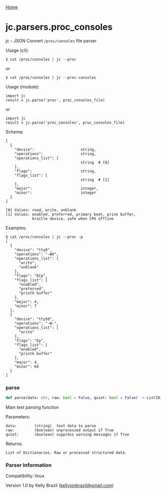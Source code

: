 [Home](https://kellyjonbrazil.github.io/jc/)
<a id="jc.parsers.proc_consoles"></a>

# jc.parsers.proc\_consoles

jc - JSON Convert `/proc/consoles` file parser

Usage (cli):

    $ cat /proc/consoles | jc --proc

or

    $ cat /proc/consoles | jc --proc-consoles

Usage (module):

    import jc
    result = jc.parse('proc', proc_consoles_file)

or

    import jc
    result = jc.parse('proc_consoles', proc_consoles_file)

Schema:

    [
      {
        "device":                     string,
        "operations":                 string,
        "operations_list": [
                                      string  # [0]
        ],
        "flags":                      string,
        "flags_list": [
                                      string  # [1]
        ],
        "major":                      integer,
        "minor":                      integer
      }
    ]

    [0] Values: read, write, unblank
    [1] Values: enabled, preferred, primary boot, prink buffer,
                braille device, safe when CPU offline

Examples:

    $ cat /proc/consoles | jc --proc -p
    [
      {
        "device": "tty0",
        "operations": "-WU",
        "operations_list": [
          "write",
          "unblank"
        ],
        "flags": "ECp",
        "flags_list": [
          "enabled",
          "preferred",
          "printk buffer"
        ],
        "major": 4,
        "minor": 7
      },
      {
        "device": "ttyS0",
        "operations": "-W-",
        "operations_list": [
          "write"
        ],
        "flags": "Ep",
        "flags_list": [
          "enabled",
          "printk buffer"
        ],
        "major": 4,
        "minor": 64
      }
    ]

<a id="jc.parsers.proc_consoles.parse"></a>

### parse

```python
def parse(data: str, raw: bool = False, quiet: bool = False) -> List[Dict]
```

Main text parsing function

Parameters:

    data:        (string)  text data to parse
    raw:         (boolean) unprocessed output if True
    quiet:       (boolean) suppress warning messages if True

Returns:

    List of Dictionaries. Raw or processed structured data.

### Parser Information
Compatibility:  linux

Version 1.0 by Kelly Brazil (kellyjonbrazil@gmail.com)
